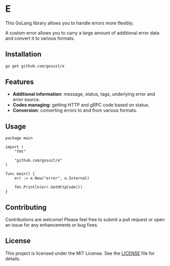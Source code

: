 # E

This GoLang library allows you to handle errors more flexibly.

A custom error allows you to carry a large amount of additional error data and convert it to various formats.

## Installation

```zsh
go get github.com/gosuit/e
```

## Features

- **Additional information**: message, status, tags, underlying error and error source.
- **Codes managing**: getting HTTP and gRPC code based on status.
- **Сonversion**: converting errors to and from various formats.

## Usage

```golang
package main

import (
	"fmt"

	"github.com/gosuit/e"
)

func main() {
	err := e.New("error", e.Internal)

	fmt.Println(err.GetHttpCode())
}
```

## Contributing

Contributions are welcome! Please feel free to submit a pull request or open an issue for any enhancements or bug fixes.

## License

This project is licensed under the MIT License. See the [LICENSE](LICENSE) file for details.
